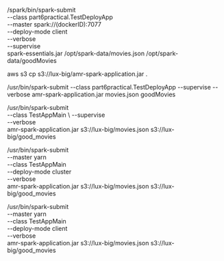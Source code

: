 
/spark/bin/spark-submit \
    --class part6practical.TestDeployApp \
    --master spark://(dockerID):7077 \
    --deploy-mode client \
    --verbose \
    --supervise \
    spark-essentials.jar /opt/spark-data/movies.json /opt/spark-data/goodMovies

aws s3 cp s3://lux-big/amr-spark-application.jar .

/usr/bin/spark-submit --class part6practical.TestDeployApp --supervise --verbose amr-spark-application.jar movies.json goodMovies


/usr/bin/spark-submit \
    --class TestAppMain \ 
    --supervise \
    --verbose \
    amr-spark-application.jar s3://lux-big/movies.json s3://lux-big/good_movies


/usr/bin/spark-submit \
--master yarn \
--class TestAppMain \
--deploy-mode cluster \
--verbose \
amr-spark-application.jar s3://lux-big/movies.json s3://lux-big/good_movies



/usr/bin/spark-submit \
--master yarn \
--class TestAppMain \
--deploy-mode client \
--verbose \
amr-spark-application.jar s3://lux-big/movies.json s3://lux-big/good_movies
